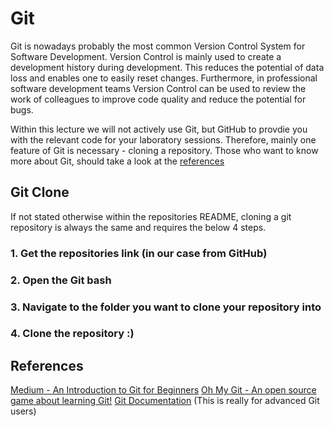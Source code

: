 # Git
Git is nowadays probably the most common Version Control System for Software Development. Version Control is mainly used to create a development history 
during development. This reduces the potential of data loss and enables one to easily reset changes. Furthermore, in professional software development teams 
Version Control can be used to review the work of colleagues to improve code quality and reduce the potential for bugs.

Within this lecture we will not actively use Git, but GitHub to provdie you with the relevant code for your laboratory sessions.
Therefore, mainly one feature of Git is necessary - cloning a repository. Those who want to know more about Git, should take a look at the [references](#references)

## Git Clone
If not stated otherwise within the repositories README, cloning a git repository is always the same and requires the below 4 steps.
### 1. Get the repositories link (in our case from GitHub)

### 2. Open the Git bash

### 3. Navigate to the folder you want to clone your repository into

### 4. Clone the repository :)

## References
[Medium - An Introduction to Git for Beginners](https://medium.com/chaya-thilakumara/an-introduction-to-git-for-beginners-c97e701cecf9)
[Oh My Git - An open source game about learning Git!](https://ohmygit.org/)
[Git Documentation](https://git-scm.com/doc) (This is really for advanced Git users)
